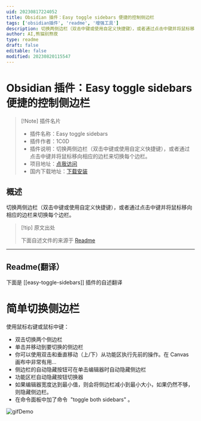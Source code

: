 ```yaml
---
uid: 20230817224052
title: Obsidian 插件：Easy toggle sidebars 便捷的控制侧边栏
tags: ['obsidian插件', 'readme', '增强工具']
description: 切换两侧边栏（双击中键或使用自定义快捷键），或者通过点击中键并将鼠标移向相应的边栏来切换每个边栏。
author: AI,熊猫别熬夜
type: readme
draft: false
editable: false
modified: 20230820115547
---
```


# Obsidian 插件：Easy toggle sidebars 便捷的控制侧边栏

> [!Note] 插件名片
> - 插件名称：Easy toggle sidebars
> - 插件作者：1C0D
> - 插件说明：切换两侧边栏（双击中键或使用自定义快捷键），或者通过点击中键并将鼠标移向相应的边栏来切换每个边栏。
> - 项目地址：[点我访问](https://github.com/1C0D/obsidian-easy-toggle-sidebars)
> - 国内下载地址：[下载安装](https://pkmer.cn/products/plugin/pluginMarket/?easy-toggle-sidebars)

## 概述

切换两侧边栏（双击中键或使用自定义快捷键），或者通过点击中键并将鼠标移向相应的边栏来切换每个边栏。

> [!tip] 原文出处
>
>下面自述文件的来源于 [Readme](https://ghproxy.net/https://raw.githubusercontent.com/1C0D/obsidian-easy-toggle-sidebars/master/README.md)
>

---

## Readme(翻译）

下面是 [[easy-toggle-sidebars]] 插件的自述翻译

# 简单切换侧边栏

使用鼠标右键或鼠标中键：

- 双击切换两个侧边栏
- 单击并移动到要切换的侧边栏
- 你可以使用双击和垂直移动（上/下）从功能区执行先前的操作。在 Canvas 画布中非常有用...
- 侧边栏的自动隐藏按钮可在单击编辑器时自动隐藏侧边栏
- 功能区栏自动隐藏按钮切换器
- 如果编辑器宽度达到最小值，则会将侧边栏减小到最小大小，如果仍然不够，则隐藏侧边栏。
- 在命令面板中加了命令  "toggle both sidebars" 。

![gifDemo](https://cdn.pkmer.cn/images/202308192325977.gif)